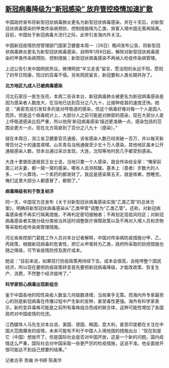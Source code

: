 <!--1672131540000-->
[新冠病毒降级为“新冠感染” 放弃管控疫情加速扩散](https://www.rfa.org/mandarin/yataibaodao/huanjing/gt1-12272022031535.html)
------

<p><span style="font-weight: 400;">中国政府宣布将新型冠状病毒肺炎更名为新型冠状病毒感染，并在十天后，对新型冠状病毒感染的甲类传染病预防、控制措施降为乙类，旅客入境中国无需再隔离。目前，中国处于新冠病毒大流行之际，此举引发海内外关注。</span></p><p><span style="font-weight: 400;">中国新冠疫情防控管理部门国家卫健委本周一（26日）晚间发布公告，将新型冠状病毒肺炎更名为新型冠状病毒感染，自明年1月8日起，解除对新型冠状病毒感染的甲类传染病预防、控制措施；新型冠状病毒感染不再纳入检疫传染病管理。</span></p><p><span style="font-weight: 400;">上述公告引发中国网民热议。微博网民“羊又走丢”留言，愿没阳的永远不阳，愿阳了的早日阳康，阳过的百毒不侵。另有网民留言，新冠要和人类长期共存了。</span></p><p><b>北方地区九成人已被病毒感染</b></p><p><span style="font-weight: 400;">河北石家庄一医生张亮，本周二告诉本台，新冠病毒肺炎被更名为新冠病毒感染是因为感染者人数庞大，在当地已达到百分之八九十，比接种疫苗的速度还快。她说：“奥密克戎引发较多的是对呼吸道的感染，但这个病毒好像对每一个人是因人而异，但是这个病毒统计上，大部分人之前可能是对肺部的感染，现在大部分人是上呼吸道感染比较严重，所以他用‘新冠病毒感染’描述更准确一点，感染包括的范围会更大一点，现在北方简直到了百分之八九十（感染）。”</span></p><p><span style="font-weight: 400;">就在本周日，浙江省卫健委官员通报，该省感染人数已经突破一百万，并以每天新增百分之十的速度递增。山东青岛当局通报至少五十万人感染。其他地区虽未公开通报感染人数，但本台通过采访发现，大连，沈阳等地村民几乎都受到感染。</span></p><p><span style="font-weight: 400;">大连十里堡街道居民王女士说，当地只要一个人感染，就会传染给全家：“俺家前面三对夫妻，都一窝一窝的感染，哪有人去测核酸。基本上（患者）岁数大的人多，一个火葬场，一个卖药的都发财了。我这是感染第五天，就是咳嗽，想睡觉。俺们这里大部分人都感冒了，都倒了。”</span></p><p><b>病毒降级有利于恢复经济</b></p><p><span style="font-weight: 400;">同一天，中国官方还发布《关于对新型冠状病毒感染实施“乙类乙管”的总体方案》，明确将新型冠状病毒感染从“乙类甲管”调整为“乙类乙管”。还称，对新冠病毒感染者不再实行隔离措施，不再判定密切接触者；不再划定高低风险区；对新冠病毒感染者实施分级分类收治并适时调整医疗保障政策以及不再对入境人员和货物等采取检疫传染病管理措施。</span></p><p><span style="font-weight: 400;">河北省疾控部门葛姓工作人员对本台记者解释，中国对传染病防疫措施分甲、乙、丙政策，根据新冠病毒的危害性，把它从甲类转为乙类，政府所采取的防控措施也随之降级，可节省疫情防控及医疗成本。</span></p><p><span style="font-weight: 400;">她说：“目前来说，如果现行防疫政策再持续下去，成本会很高，会拖垮整个国民经济，所以现在要把防疫政策转变首先要把新冠病毒降级，才能改政策、恢复生产、消费，不然整个经济就垮了。”</span><span style="font-weight: 400;"><br/></span></p><p><b>科学家担心病毒出现新组合</b></p><p><span style="font-weight: 400;">鉴于中国各地的阳性染疫人数呈几何级数递增，当局束手无策。而海内外专家最担心的则是新冠病毒在传播过程中产生新的变种，甚至毒性更强。海外有科学家表示，新的变异毒株可能是之前所有毒株组合而成的联合体，这种可能性增加了各国政府对中国疫情的忧虑。</span></p><p><span style="font-weight: 400;">江西媒体人马先生对本台说，美国、德国、韩国，意大利，甚至印度都在关注在中国大范围爆发的疫情，未来可能有不利于中国人入境他国的措施出台：“现在到是它（中国）想放开了，但是国际社会是否对中国开放，这是一个新的问题。国内疫情这么严重，国际社会对中国采取一些更严厉的检疫措施，这说不准。他全面放开很可能达不到自己想要的结果。”</span></p><p></p><p><span style="font-weight: 400;">记者古亭 责编 许书婷 陈美华</span></p><p><br/><br/></p>
